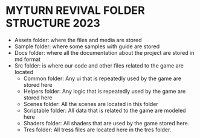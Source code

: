 # MYTURN REVIVAL FOLDER STRUCTURE 2023

- Assets folder: where the files and media are stored
- Sample folder: where some samples with guide are stored
- Docs folder: where all the documentation about the project are stored in md format
- Src folder: is where our code and other files related to the game are located
  - Common folder: Any ui that is repeatedly used by the game are stored here
  - Helpers folder: Any logic that is repeatedly used by the game are stored here
  - Scenes folder: All the scenes are located in this folder
  - Scriptable folder: All data that is related to the game are modeled here
  - Shaders folder: All shaders that are used by the game stored here.
  - Tres folder: All tress files are located here in the tres folder.
